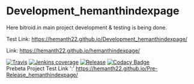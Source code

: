 # Development_hemanthindexpage
Here bitroid.in main project development & testing is being done.

Test Link: https://hemanth22.github.io/Development_hemanthindexpage/

Link: https://hemanth22.github.io/hemanthindexpage/

[![Travis](https://img.shields.io/travis/rust-lang/rust.svg?style=plastic)]()
[![Jenkins coverage](https://img.shields.io/jenkins/c/https/jenkins.qa.ubuntu.com/view/Utopic/view/All/job/address-book-service-utopic-i386-ci.svg?style=plastic)]()
[![Release](https://img.shields.io/badge/release-August%202018-brightgreen.svg?style=plastic)]()
[![Codacy Badge](https://api.codacy.com/project/badge/Grade/a04dac1283624338bbd0b1e33ca3f839)](https://www.codacy.com/app/hemanth22hemu/Development_hemanthindexpage?utm_source=github.com&amp;utm_medium=referral&amp;utm_content=hemanth22/Development_hemanthindexpage&amp;utm_campaign=Badge_Grade)
<br/>Prebeta Project Test Link \':\' https://hemanth22.github.io/Pre-Release_hemanthindexpage/
